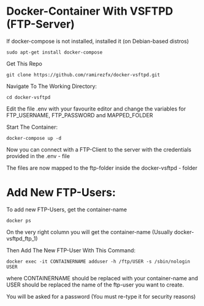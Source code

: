 # Docker-Container With VSFTPD (FTP-Server)

If docker-compose is not installed, installed it (on Debian-based distros)

`sudo apt-get install docker-compose`

Get This Repo

`git clone https://github.com/ramirezfx/docker-vsftpd.git`

Navigate To The Working Directory:

`cd docker-vsftpd`

Edit the file .env with your favourite editor and change the variables for FTP_USERNAME, FTP_PASSWORD and MAPPED_FOLDER

Start The Container:

`docker-compose up -d`

Now you can connect with a FTP-Client to the server with the credentials provided in the .env - file

The files are now mapped to the ftp-folder inside the docker-vsftpd - folder

# Add New FTP-Users:

To add new FTP-Users, get the container-name

`docker ps`

On the very right column you will get the container-name (Usually docker-vsftpd_ftp_1)

Then Add The New FTP-User With This Command:

`docker exec -it CONTAINERNAME adduser -h /ftp/USER -s /sbin/nologin USER`

where CONTAINERNAME should be replaced with your container-name and USER should be replaced the name of the ftp-user you want to create.

You will be asked for a password (You must re-type it for security reasons)
